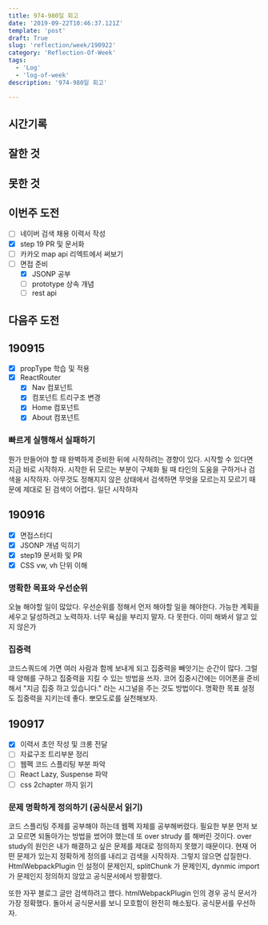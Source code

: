 ```yaml
---
title: 974-980일 회고
date: '2019-09-22T10:46:37.121Z'
template: 'post'
draft: True
slug: 'reflection/week/190922'
category: 'Reflection-Of-Week'
tags:
  - 'Log'
  - 'log-of-week'
description: '974-980일 회고'

---
```


## 시간기록 



## 잘한 것



## 못한 것



## 이번주 도전

- [ ] 네이버 검색 채용 이력서 작성
- [x] step 19 PR 및 문서화
- [ ] 카카오 map api 리엑트에서 써보기 
- [ ] 면접 준비 
  - [x] JSONP 공부
  - [ ] prototype 상속 개념 
  - [ ] rest api  

## 다음주 도전



## 190915 

- [x] propType 학습 및 적용 
- [x] ReactRouter 
  - [x] Nav 컴포넌트 
  - [x] 컴포넌트 트리구조 변경
  - [x] Home 컴포넌트
  - [x] About 컴포넌트 

### 빠르게 실행해서 실패하기  

뭔가 만들어야 할 때 완벽하게 준비한 뒤에 시작하려는 경향이 있다. 시작할 수 있다면 지금 바로 시작하자. 시작한 뒤 모르는 부분이 구체화 될 때 타인의 도움을 구하거나 검색을 시작하자. 아무것도 정해지지 않은 상태에서 검색하면 무엇을 모르는지 모르기 때문에 제대로 된 검색이 어렵다. 일단 시작하자

## 190916 

- [x] 면접스터디 
- [x] JSONP 개념 익히기 
- [x] step19 문서화 및 PR
- [x] CSS vw, vh 단위 이해 

### 명확한 목표와 우선순위

오늘 해야할 일이 많았다. 우선순위를 정해서 먼저 해야할 일을 해야한다. 가능한 계획을 세우고 달성하려고 노력하자. 너무 욕심을 부리지 말자. 다 못한다. 이미 해봐서 알고 있지 않은가

### 집중력

코드스쿼드에 가면 여러 사람과 함께 보내게 되고 집중력을 빼앗기는 순간이 많다. 그럴 때 양해를 구하고 집중력을 지킬 수 있는 방법을 쓰자. 코어 집중시간에는 이어폰을 준비해서 "지금 집중 하고 있습니다." 라는 시그널을 주는 것도 방법이다. 명확한 목표 설정도 집중력을 지키는데 좋다. 뽀모도로를 실천해보자. 

## 190917

- [x] 이력서 초안 작성 및 크롱 전달 
- [ ] 자료구조 트리부분 정리
- [ ] 웹펙 코드 스플리팅 부분 파악
- [ ] React Lazy, Suspense 파악 
- [ ] css 2chapter 까지 읽기

### 문제 명확하게 정의하기 (공식문서 읽기)

코드 스플리팅 주제를 공부해야 하는데 웹펙 자체를 공부해버렸다. 필요한 부분 먼저 보고 모르면 되돌아가는 방법을 썼어야 했는데 또 over strudy 를 해버린 것이다. over study의 원인은 내가 해결하고 싶은 문제를 제대로 정의하지 못했기 때문이다. 현재 어떤 문제가 있는지 정확하게 정의를 내리고 검색을 시작하자. 그렇지 않으면 삽질한다. HtmlWebpackPlugin 인 설정이 문제인지, splitChunk 가 문제인지, dynmic import가 문제인지 정의하지 않았고 공식문서에서 방황했다. 

또한 자꾸 블로그 글만 검색하려고 했다. htmlWebpackPlugin 인의 경우 공식 문서가 가장 정확했다. 돌아서 공식문서를 보니 모호함이 완전히 해소됬다. 공식문서를 우선하자. 